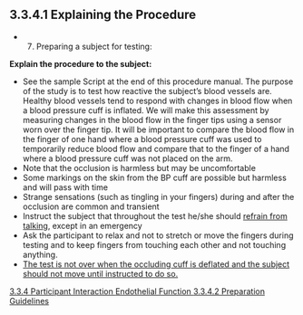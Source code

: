 ## 3.3.4.1 Explaining the Procedure

* 7. Preparing a subject for testing:

**Explain the procedure to the subject:**

 * See the sample Script at the end of this procedure manual. The purpose of the study
is to test how reactive the subject’s blood vessels are. Healthy blood vessels tend to
respond with changes in blood flow when a blood pressure cuff is inflated. We will
make this assessment by measuring changes in the blood flow in the finger tips
using a sensor worn over the finger tip. It will be important to compare the blood flow
in the finger of one hand where a blood pressure cuff was used to temporarily reduce
blood flow and compare that to the finger of a hand where a blood pressure cuff was
not placed on the arm.
 * Note that the occlusion is harmless but may be uncomfortable
 * Some markings on the skin from the BP cuff are possible but harmless and will
pass with time
 * Strange sensations (such as tingling in your fingers) during and after the occlusion
are common and transient
 * Instruct the subject that throughout the test he/she should <u>refrain from talking</u>, except
in an emergency
 * Ask the participant to relax and not to stretch or move the fingers during testing and
to keep fingers from touching each other and not touching anything.
 * <u>The test is not over when the occluding cuff is deflated and the subject should not
move until instructed to do so.</u>


<div class="center">
<div class="btn-group">
  <a href=":pages_path:/manuals/endothelial-function/3-03-04-00-ppt-interaction.md" class="btn btn-default">
    <span class="glyphicon glyphicon-chevron-left"></span>
    3.3.4 Participant Interaction
  </a>

  <a href=":pages_path:/manuals/endothelial-function" class="btn btn-default">
    <span class="glyphicon glyphicon-chevron-up"></span>
    Endothelial Function
  </a>

  <a href=":pages_path:/manuals/endothelial-function/3-03-04-02-preparation-guidelines.md" class="btn btn-success">
    3.3.4.2 Preparation Guidelines
    <span class="glyphicon glyphicon-chevron-right"></span>
  </a>
</div>
</div>